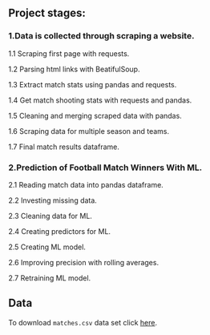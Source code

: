 ##  Project stages:
<h3>1.Data is collected through scraping a website.</h3>
<p>1.1 Scraping first page with requests.</p>
<p>1.2 Parsing html links with BeatifulSoup.</p>
<p>1.3 Extract match stats using pandas and requests.</p>
<p>1.4 Get match shooting stats with requests and pandas.</p>
<p>1.5 Cleaning and merging scraped data with pandas.</p>
<p>1.6 Scraping data for multiple season and teams.</p>
<p>1.7 Final match results dataframe.</p>
<h3>2.Prediction of Football Match Winners With ML.</h3>
<p>2.1 Reading match data into pandas dataframe.</p>
<p>2.2 Investing missing data.</p>
<p>2.3 Cleaning data for ML.</p>
<p>2.4 Creating predictors for ML.</p>
<p>2.5 Creating ML model.</p>
<p>2.6 Improving precision with rolling averages.</p>
<p>2.7 Retraining ML model.</p>

## Data

To download `matches.csv` data set click [here](https://drive.google.com/uc?export=download&confirm=no_antivirus&id=19ruWeR48EpyhE7iObBVOgLOsIVfSxFOx).
